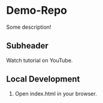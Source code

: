 # Demo-Repo

Some description!

## Subheader

Watch tutorial on YouTube.

## Local Development

1. Open index.html in your browser.
